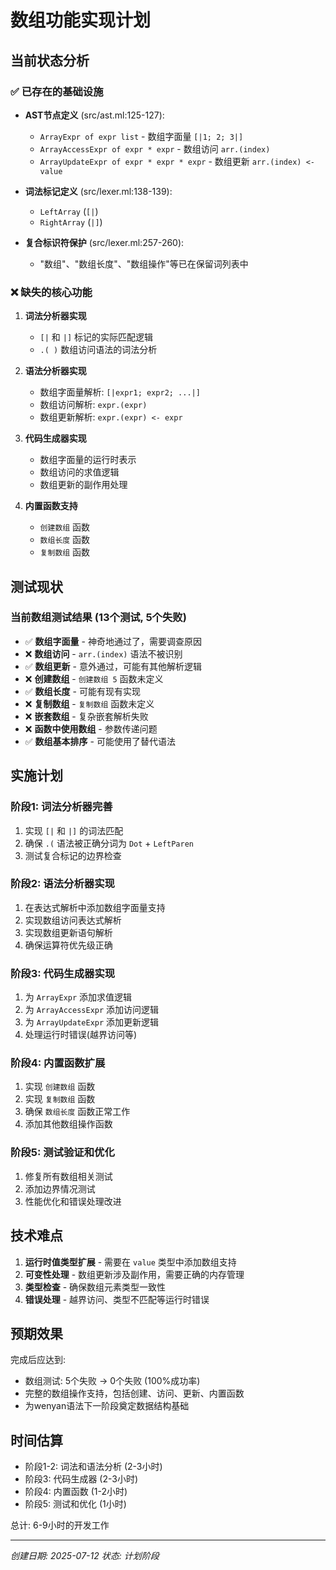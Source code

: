 # 数组功能实现计划

## 当前状态分析

### ✅ 已存在的基础设施
- **AST节点定义** (src/ast.ml:125-127):
  - `ArrayExpr of expr list` - 数组字面量 `[|1; 2; 3|]`
  - `ArrayAccessExpr of expr * expr` - 数组访问 `arr.(index)`
  - `ArrayUpdateExpr of expr * expr * expr` - 数组更新 `arr.(index) <- value`

- **词法标记定义** (src/lexer.ml:138-139):
  - `LeftArray` (`[|`)
  - `RightArray` (`|]`)

- **复合标识符保护** (src/lexer.ml:257-260):
  - "数组"、"数组长度"、"数组操作"等已在保留词列表中

### ❌ 缺失的核心功能

1. **词法分析器实现**
   - `[|` 和 `|]` 标记的实际匹配逻辑
   - `.( )` 数组访问语法的词法分析

2. **语法分析器实现**
   - 数组字面量解析: `[|expr1; expr2; ...|]`
   - 数组访问解析: `expr.(expr)`
   - 数组更新解析: `expr.(expr) <- expr`

3. **代码生成器实现**
   - 数组字面量的运行时表示
   - 数组访问的求值逻辑
   - 数组更新的副作用处理

4. **内置函数支持**
   - `创建数组` 函数
   - `数组长度` 函数
   - `复制数组` 函数

## 测试现状

### 当前数组测试结果 (13个测试, 5个失败)
- ✅ **数组字面量** - 神奇地通过了，需要调查原因
- ❌ **数组访问** - `arr.(index)` 语法不被识别
- ✅ **数组更新** - 意外通过，可能有其他解析逻辑
- ❌ **创建数组** - `创建数组 5` 函数未定义
- ✅ **数组长度** - 可能有现有实现
- ❌ **复制数组** - `复制数组` 函数未定义
- ❌ **嵌套数组** - 复杂嵌套解析失败
- ❌ **函数中使用数组** - 参数传递问题
- ✅ **数组基本排序** - 可能使用了替代语法

## 实施计划

### 阶段1: 词法分析器完善
1. 实现 `[|` 和 `|]` 的词法匹配
2. 确保 `.(` 语法被正确分词为 `Dot` + `LeftParen`
3. 测试复合标记的边界检查

### 阶段2: 语法分析器实现
1. 在表达式解析中添加数组字面量支持
2. 实现数组访问表达式解析
3. 实现数组更新语句解析
4. 确保运算符优先级正确

### 阶段3: 代码生成器实现
1. 为 `ArrayExpr` 添加求值逻辑
2. 为 `ArrayAccessExpr` 添加访问逻辑
3. 为 `ArrayUpdateExpr` 添加更新逻辑
4. 处理运行时错误(越界访问等)

### 阶段4: 内置函数扩展
1. 实现 `创建数组` 函数
2. 实现 `复制数组` 函数
3. 确保 `数组长度` 函数正常工作
4. 添加其他数组操作函数

### 阶段5: 测试验证和优化
1. 修复所有数组相关测试
2. 添加边界情况测试
3. 性能优化和错误处理改进

## 技术难点

1. **运行时值类型扩展** - 需要在 `value` 类型中添加数组支持
2. **可变性处理** - 数组更新涉及副作用，需要正确的内存管理
3. **类型检查** - 确保数组元素类型一致性
4. **错误处理** - 越界访问、类型不匹配等运行时错误

## 预期效果

完成后应达到:
- 数组测试: 5个失败 → 0个失败 (100%成功率)
- 完整的数组操作支持，包括创建、访问、更新、内置函数
- 为wenyan语法下一阶段奠定数据结构基础

## 时间估算

- 阶段1-2: 词法和语法分析 (2-3小时)
- 阶段3: 代码生成器 (2-3小时)
- 阶段4: 内置函数 (1-2小时)
- 阶段5: 测试和优化 (1小时)

总计: 6-9小时的开发工作

---
*创建日期: 2025-07-12*
*状态: 计划阶段*